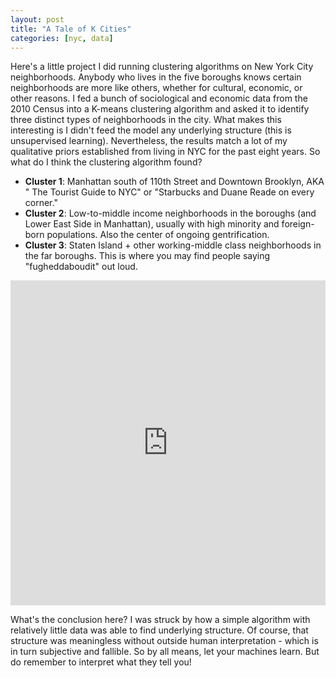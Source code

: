 ```yaml
---
layout: post
title: "A Tale of K Cities"
categories: [nyc, data]
---
```


Here's a little project I did running clustering algorithms on New York City neighborhoods. Anybody who lives in the five boroughs knows certain neighborhoods are more like others, whether for cultural, economic, or other reasons. I fed a bunch of sociological and economic data from the 2010 Census into a K-means clustering algorithm and asked it to identify three distinct types of neighborhoods in the city. What makes this interesting is I didn't feed the model any underlying structure (this is unsupervised learning). Nevertheless, the results match a lot of my qualitative priors established from living in NYC for the past eight years. So what do I think the clustering algorithm found?

* **Cluster 1**: Manhattan south of 110th Street and Downtown Brooklyn, AKA " The Tourist Guide to NYC" or "Starbucks and Duane Reade on every corner."
* **Cluster 2**: Low-to-middle income neighborhoods in the boroughs (and Lower East Side in Manhattan), usually with high minority and foreign-born populations. Also the center of ongoing gentrification.  
* **Cluster 3**:  Staten Island + other working-middle class neighborhoods in the far boroughs. This is where you may find people saying "fugheddaboudit" out loud.

<iframe width="100%" height="520" frameborder="0" src="https://srimmele.carto.com/viz/8daedcd2-1c96-11e7-b055-0e05a8b3e3d7/embed_map" allowfullscreen webkitallowfullscreen mozallowfullscreen oallowfullscreen msallowfullscreen></iframe>

What's the conclusion here? I was struck by how a simple algorithm with relatively little data was able to find underlying structure. Of course, that structure was meaningless without outside human interpretation - which is in turn subjective and fallible. So by all means, let your machines learn. But do remember to interpret what they tell you!
